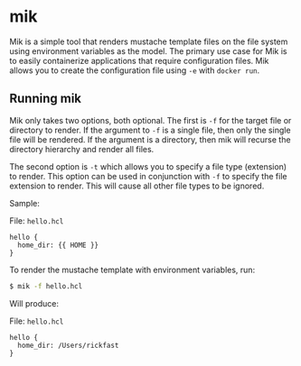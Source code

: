 # mik

Mik is a simple tool that renders mustache template files on the file system using environment variables as the model. The primary use case for Mik is to easily containerize applications that require configuration files. Mik allows you to create the configuration file using `-e` with `docker run`.

## Running mik

Mik only takes two options, both optional. The first is `-f` for the target file or directory to render. If the argument to `-f` is a single file, then only the single file will be rendered. If the argument is a directory, then mik will recurse the directory hierarchy and render all files.

The second option is `-t` which allows you to specify a file type (extension) to render. This option can be used in conjunction with `-f` to specify the file extension to render. This will cause all other file types to be ignored.

Sample:

File: `hello.hcl`

```hcl
hello {
  home_dir: {{ HOME }}
}
```

To render the mustache template with environment variables, run:

```sh
$ mik -f hello.hcl
```

Will produce:

File: `hello.hcl`

```hcl
hello {
  home_dir: /Users/rickfast
}
```
